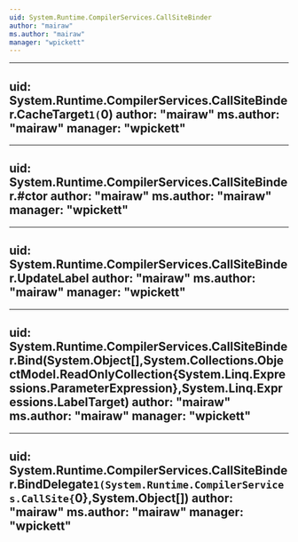 ```yaml
---
uid: System.Runtime.CompilerServices.CallSiteBinder
author: "mairaw"
ms.author: "mairaw"
manager: "wpickett"
---
```


---
uid: System.Runtime.CompilerServices.CallSiteBinder.CacheTarget``1(``0)
author: "mairaw"
ms.author: "mairaw"
manager: "wpickett"
---

---
uid: System.Runtime.CompilerServices.CallSiteBinder.#ctor
author: "mairaw"
ms.author: "mairaw"
manager: "wpickett"
---

---
uid: System.Runtime.CompilerServices.CallSiteBinder.UpdateLabel
author: "mairaw"
ms.author: "mairaw"
manager: "wpickett"
---

---
uid: System.Runtime.CompilerServices.CallSiteBinder.Bind(System.Object[],System.Collections.ObjectModel.ReadOnlyCollection{System.Linq.Expressions.ParameterExpression},System.Linq.Expressions.LabelTarget)
author: "mairaw"
ms.author: "mairaw"
manager: "wpickett"
---

---
uid: System.Runtime.CompilerServices.CallSiteBinder.BindDelegate``1(System.Runtime.CompilerServices.CallSite{``0},System.Object[])
author: "mairaw"
ms.author: "mairaw"
manager: "wpickett"
---
